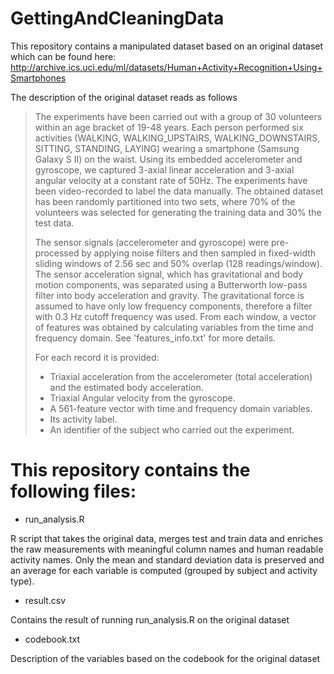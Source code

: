 # GettingAndCleaningData

This repository contains a manipulated dataset based on an original dataset which can be found here:
http://archive.ics.uci.edu/ml/datasets/Human+Activity+Recognition+Using+Smartphones

The description of the original dataset reads as follows
>The experiments have been carried out with a group of 30 volunteers within an age bracket of 19-48 years. Each person performed six activities (WALKING, WALKING_UPSTAIRS, WALKING_DOWNSTAIRS, SITTING, STANDING, LAYING) wearing a smartphone (Samsung Galaxy S II) on the waist. Using its embedded accelerometer and gyroscope, we captured 3-axial linear acceleration and 3-axial angular velocity at a constant rate of 50Hz. The experiments have been video-recorded to label the data manually. The obtained dataset has been randomly partitioned into two sets, where 70% of the volunteers was selected for generating the training data and 30% the test data. 
>
>The sensor signals (accelerometer and gyroscope) were pre-processed by applying noise filters and then sampled in fixed-width sliding windows of 2.56 sec and 50% overlap (128 readings/window). The sensor acceleration signal, which has gravitational and body motion components, was separated using a Butterworth low-pass filter into body acceleration and gravity. The gravitational force is assumed to have only low frequency components, therefore a filter with 0.3 Hz cutoff frequency was used. From each window, a vector of features was obtained by calculating variables from the time and frequency domain. See 'features_info.txt' for more details. 
>
>For each record it is provided:
>* Triaxial acceleration from the accelerometer (total acceleration) and the estimated body acceleration.
>* Triaxial Angular velocity from the gyroscope. 
>* A 561-feature vector with time and frequency domain variables. 
>* Its activity label. 
>* An identifier of the subject who carried out the experiment.

# This repository contains the following files:
* run_analysis.R

R script that takes the original data, merges test and train data and enriches the raw measurements with meaningful column names and human readable activity names. Only the mean and standard deviation data is preserved and an average for each variable is computed (grouped by subject and activity type).

* result.csv

Contains the result of running run_analysis.R on the original dataset

* codebook.txt

Description of the variables based on the codebook for the original dataset
